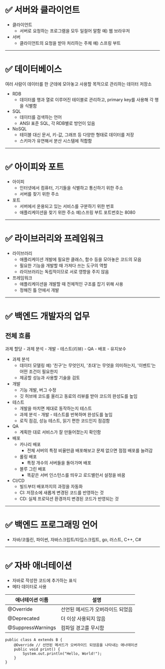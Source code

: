 # ✅ 서버와 클라이언트
- 클라이언트
    - 서버로 요청하는 프로그램을 모두 일컬어 말함 예) 웹 브라우저
- 서버
    - 클라이언트의 요청을 받아 처리하는 주체 예) 스프링 부트
---
# ✅ 데이터베이스
여러 사람이 데이터를 한 군데에 모아놓고 사용할 목적으로 관리하는 데이터 저장소
- RDB
    - 데이터를 행과 열로 이루어진 테이블로 관리하고, primary key를 사용해 각 행을 식별함
- SQL
    - 데이터를 검색하는 언어
    - ANSI 표준 SQL, 각 RDB별로 방언이 있음
- NoSQL
    - 테이블 대신 문서, 키-값, 그래프 등 다양한 형태로 데이터를 저장
    - 스키마가 유연해서 분산 시스템에 적합함
---
# ✅ 아이피와 포트
- 아이피
    - 인터넷에서 컴퓨터, 기기들을 식별하고 통신하기 위한 주소
    - 서버를 찾기 위한 주소
- 포트
    - 서버에서 운용되고 있는 서비스를 구분하기 위한 번호
    - 애플리케이션을 찾기 위한 주소 예)스프링 부트 포트번호는 8080
---
# ✅ 라이브러리와 프레임워크
- 라이브러리
    - 애플리케이션 개발에 필요한 클래스, 함수 등을 모아놓은 코드의 모음
    - 필요한 기능을 개발할 때 가져다 쓰는 도구의 역할
    - 라이브러리는 독립적이므로 서로 영향을 주지 않음
- 프레임워크
    - 애플리케이션을 개발할 때 전체적인 구조를 잡기 위해 사용
    - 정해진 틀 안에서 개발
---
# ✅ 백엔드 개발자의 업무
## 전체 흐름
과제 할당 - 과제 분석 - 개발 - 테스트(리뷰) - QA - 배포 - 유지보수
- 과제 분석
    - 데이터 모델링 예) '친구'는 무엇인지, '초대'는 무엇을 의미하는지, '이벤트'는 어떤 조건이 필요한지
    - 제공할 성능과 사용할 기술을 검토
- 개발
    - 기능 개발, 버그 수정
    - 깃 허브에 코드를 올리고 동료의 리뷰를 받아 코드의 완성도를 높임
- 테스트
    - 개발을 마치면 제대로 동작하는지 테스트
    - 과제 분석 - 개발 - 테스트를 반복하며 완성도를 높임
    - 로직 점검, 성능 테스트, 읽기 편한 코드인지 점검함
- QA
    - 계획한 대로 서비스가 잘 만들어졌는지 확인함
- 배포
    - 카나리 배포
        - 전체 서버의 특정 비율만큼 배포해보고 문제 없으면 점점 배포를 늘려감
    - 롤링 배포
        - 특정 개수의 서버들을 돌아가며 배포
    - 블루 그린 배포
        - 똑같은 서버 인스턴스를 띄우고 로드밸런서 설정을 바꿈
- CI/CD
    - 빌드부터 배포까지의 과정을 자동화
    - CI: 저장소에 새롭게 변경된 코드를 반영하는 것
    - CD: 실제 프로덕션 환경까지 변경된 코드가 반영되는 것
---
# ✅ 백엔드 프로그래밍 언어
- 자바/코틀린, 파이썬, 자바스크립트/타입스크립트, go, 러스트, C++, C#
---
# ✅ 자바 애너테이션
- 자바로 작성한 코드에 추가하는 표식
- 메타 데이터로 사용

| 애너테이션 이름    | 설명                 |
|-------------|--------------------|
| @Override   | 선언된 메서드가 오버라이드 되었음 |
| @Deprecated | 더 이상 사용되지 않음       |
|@SuppressWarnings| 컴파일 경고를 무시함        |

```
public class A extends B {
    @Override // 선언된 메서드가 오버라이드 되었음을 나타내는 애너테이션 
    public void print() {
        System.out.println("Hello, World!");
    }
}